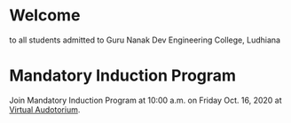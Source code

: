 # Welcome

to all students admitted to Guru Nanak Dev Engineering College, Ludhiana

# Mandatory Induction Program

Join Mandatory Induction Program at 10:00 a.m. on Friday Oct. 16, 2020 at [Virtual Audotorium](https://gndec.ac.in/live/).
